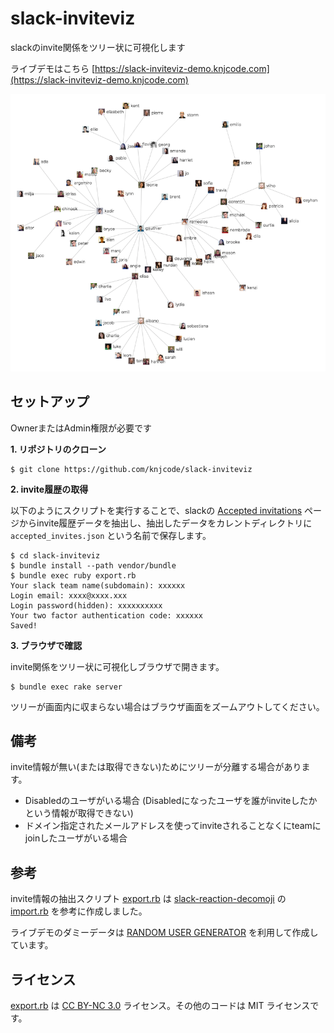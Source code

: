 # slack-inviteviz

slackのinvite関係をツリー状に可視化します

ライブデモはこちら [https://slack-inviteviz-demo.knjcode.com](https://slack-inviteviz-demo.knjcode.com)

![invitation tree sample](img/invitation_tree_sample.png)

## セットアップ

OwnerまたはAdmin権限が必要です

__1. リポジトリのクローン__

```
$ git clone https://github.com/knjcode/slack-inviteviz
```

__2. invite履歴の取得__

以下のようにスクリプトを実行することで、slackの [Accepted invitations](https://my.slack.com/admin/invites#accepted) ページからinvite履歴データを抽出し、抽出したデータをカレントディレクトリに `accepted_invites.json` という名前で保存します。

```
$ cd slack-inviteviz
$ bundle install --path vendor/bundle
$ bundle exec ruby export.rb
Your slack team name(subdomain): xxxxxx
Login email: xxxx@xxxx.xxx
Login password(hidden): xxxxxxxxxx
Your two factor authentication code: xxxxxx
Saved!
```

__3. ブラウザで確認__

invite関係をツリー状に可視化しブラウザで開きます。

```
$ bundle exec rake server
```

ツリーが画面内に収まらない場合はブラウザ画面をズームアウトしてください。

## 備考

invite情報が無い(または取得できない)ためにツリーが分離する場合があります。

- Disabledのユーザがいる場合 (Disabledになったユーザを誰がinviteしたかという情報が取得できない)
- ドメイン指定されたメールアドレスを使ってinviteされることなくにteamにjoinしたユーザがいる場合


## 参考

invite情報の抽出スクリプト [export.rb](https://github.com/knjcode/slack-inviteviz/blob/master/export.rb) は [slack-reaction-decomoji](https://github.com/oti/slack-reaction-decomoji) の [import.rb](https://github.com/oti/slack-reaction-decomoji/blob/master/import.rb) を参考に作成しました。

ライブデモのダミーデータは [RANDOM USER GENERATOR](https://randomuser.me/) を利用して作成しています。

## ライセンス

[export.rb](https://github.com/knjcode/slack-inviteviz/blob/master/export.rb) は [CC BY-NC 3.0](https://creativecommons.org/licenses/by-nc/3.0/deed.ja) ライセンス。その他のコードは MIT ライセンスです。
